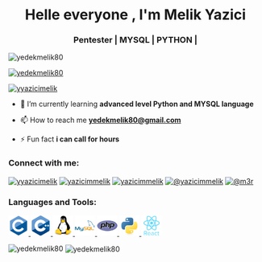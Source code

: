 <h1 align="center">Helle everyone , I'm Melik Yazici</h1>
<h3 align="center">Pentester | MYSQL | PYTHON |</h3>

<p align="left"> <img src="https://komarev.com/ghpvc/?username=yedekmelik80&label=Profile%20views&color=0e75b6&style=flat" alt="yedekmelik80" /> </p>

<p align="left"> <a href="https://github.com/ryo-ma/github-profile-trophy"><img src="https://github-profile-trophy.vercel.app/?username=yedekmelik80" alt="yedekmelik80" /></a> </p>

<p align="left"> <a href="https://twitter.com/yyazicimelik" target="blank"><img src="https://img.shields.io/twitter/follow/yyazicimelik?logo=twitter&style=for-the-badge" alt="yyazicimelik" /></a> </p>

- 🌱 I’m currently learning **advanced level Python and MYSQL language**

- 📫 How to reach me **yedekmelik80@gmail.com**

- ⚡ Fun fact **i can call for hours**


<h3 align="left">Connect with me:</h3>
<p align="left">
<a href="https://twitter.com/yyazicimelik" target="blank"><img align="center" src="https://raw.githubusercontent.com/rahuldkjain/github-profile-readme-generator/master/src/images/icons/Social/twitter.svg" alt="yyazicimelik" height="30" width="40" /></a>
<a href="https://linkedin.com/in/yazicimmelik" target="blank"><img align="center" src="https://raw.githubusercontent.com/rahuldkjain/github-profile-readme-generator/master/src/images/icons/Social/linked-in-alt.svg" alt="yazicimmelik" height="30" width="40" /></a>
<a href="https://instagram.com/yazicimmelik" target="blank"><img align="center" src="https://raw.githubusercontent.com/rahuldkjain/github-profile-readme-generator/master/src/images/icons/Social/instagram.svg" alt="yazicimmelik" height="30" width="40" /></a>
<a href="https://hashnode.com/@yazicimmelik" target="blank"><img align="center" src="https://raw.githubusercontent.com/rahuldkjain/github-profile-readme-generator/master/src/images/icons/Social/hashnode.svg" alt="@yazicimmelik" height="30" width="40" /></a>
<a href="https://medium.com/@m3r" target="blank"><img align="center" src="https://raw.githubusercontent.com/rahuldkjain/github-profile-readme-generator/master/src/images/icons/Social/medium.svg" alt="@m3r" height="30" width="40" /></a>
</p>

<h3 align="left">Languages and Tools:</h3>
<p align="left"> <a href="https://www.cprogramming.com/" target="_blank" rel="noreferrer"> <img src="https://raw.githubusercontent.com/devicons/devicon/master/icons/c/c-original.svg" alt="c" width="40" height="40"/> </a> <a href="https://www.w3schools.com/cpp/" target="_blank" rel="noreferrer"> <img src="https://raw.githubusercontent.com/devicons/devicon/master/icons/cplusplus/cplusplus-original.svg" alt="cplusplus" width="40" height="40"/> </a> <a href="https://www.linux.org/" target="_blank" rel="noreferrer"> <img src="https://raw.githubusercontent.com/devicons/devicon/master/icons/linux/linux-original.svg" alt="linux" width="40" height="40"/> </a> <a href="https://www.mysql.com/" target="_blank" rel="noreferrer"> <img src="https://raw.githubusercontent.com/devicons/devicon/master/icons/mysql/mysql-original-wordmark.svg" alt="mysql" width="40" height="40"/> </a> <a href="https://www.php.net" target="_blank" rel="noreferrer"> <img src="https://raw.githubusercontent.com/devicons/devicon/master/icons/php/php-original.svg" alt="php" width="40" height="40"/> </a> <a href="https://www.python.org" target="_blank" rel="noreferrer"> <img src="https://raw.githubusercontent.com/devicons/devicon/master/icons/python/python-original.svg" alt="python" width="40" height="40"/> </a> <a href="https://reactjs.org/" target="_blank" rel="noreferrer"> <img src="https://raw.githubusercontent.com/devicons/devicon/master/icons/react/react-original-wordmark.svg" alt="react" width="40" height="40"/> </a> </p>

<p><img align="left" src="https://github-readme-stats.vercel.app/api/top-langs?username=yedekmelik80&show_icons=true&locale=en&layout=compact" alt="yedekmelik80" /></p>

<p>&nbsp;<img align="center" src="https://github-readme-stats.vercel.app/api?username=yedekmelik80&show_icons=true&locale=en" alt="yedekmelik80" /></p>


